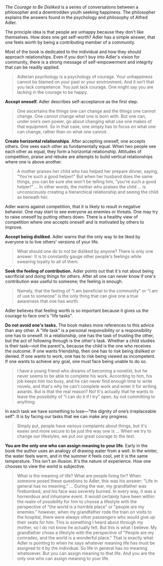 
_The Courage to Be Disliked_ is a series of conversations between a
philosopher and a downtrodden youth seeking happiness. The philosopher
explains the answers found in the psychology and philosophy of Alfred Adler.

The principle idea is that people are unhappy because they don't like
themselves. How does one get self-worth? Adler has a simple answer, that one
feels worth by being a contributing member of a community.

Most of the book is dedicated to the individual and how they should approach
relationships. Even if you don't buy into Adler's vision for community, there
is a strong message of self-empowerment and integrity that can be readily
applied.

> Adlerian psychology is a psychology of courage. Your unhappiness cannot be
blamed on your past or your environment. And it isn’t that you lack
competence. You just lack courage. One might say you are lacking in the
courage to be happy.

**Accept oneself.** Adler describes self-acceptance as the first step.
> One ascertains the things one can change and the things one cannot change.
> One cannot change what one is born with. But one can, under one’s own power,
> go about changing what use one makes of that equipment. So in that case, one
> simply has to focus on what one can change, rather than on what one cannot.

**Create horizontal relationships**. After accepting oneself, one accepts
others. One sees each other as fundamentally equal. When two people see each
other as equal, they form a horizontal relationship. Attitudes of competition,
praise and rebuke are attempts to build vertical relationships where one is
above another.
> A mother praises her child who has helped her prepare dinner, saying,
"You're such a good helper!" But when her husband does the same things, you
can be sure she won't be telling him, "you're such a good helper!" ... In
other words, the mother who praises the child ... is unconsciously creating a
hierarchical relationship and seeing the child as beneath her.

Adler warns against competition, that it is likely to result in negative
behavior. One may start to see everyone as enemies or threats. One may try to
raise oneself by putting others down. There is a healthy view of competition
where one accepts oneself and is motivated by others to improve.

**Accept being disliked.** Adler warns that the only way to be liked by
everyone is to live others' versions of your life.
> What should one do to not be disliked by anyone? There is only one answer:
It is to constantly gauge other people's feelings while swearing loyalty to
all of them.

**Seek the feeling of contribution.** Adler points out that it's not about
being sacrificial and doing things for others. After all one can never know if
one's contribution was useful to someone; the feeling is enough.
> Namely, that the feeling of "I am beneficial to the community" or "I
am of use to someone" is the only thing that can give one a true awareness
that one has worth.

Adler believes that feeling worth is so important because it gives us the
courage to face one's "life tasks".

**Do not avoid one's tasks.** The book makes more references to this advice
than any other. A "life task" is a personal responsibility or a responsibility
one has to oneself. In a relationship, one has the task of trusting the other,
but the act of following through is the other's task. Whether a child
studies is their task—not the parent's, because the child is the one who
receives the outcome. If one wants friendship, then one has to risk being
disliked or denied. If one wants to work, one has to risk being viewed as
incompetent. If one wants to achieve any goal, one must face being unable to
do so.

> I have a young friend who dreams of becoming a novelist, but he never
seems to be able to complete his work. According to him, his job keeps him too
busy, and he can never find enough time to write novels, and that's why he
can't complete work and enter it for writing awards. But is that the real
reason? No! It's actually that he wants to leave the possibility of "I can do
it if I try" open, by not committing to anything.

In each task we have something to lose—"the dignity of one’s irreplaceable
self". It is by facing our tasks that we can make any progress.

> Simply put, people have various complaints about things, but it's easier and
> more secure to be just the way one is ... When we try to change our
> lifestyles, we put our great courage to the test.

**You are the only one who can assign meaning to your life**. Early in the
book the author uses an analogy of drawing water from a well. In the winter,
the water feels warm, and in the summer it feels cool, yet it is the same
temperature. This isn't an illusion. It's the nature of experience. How one
chooses to view the world is subjective.

> What is the meaning of life? What are people living for? When someone posed
these questions to Adler, this was his answer: "Life in general has no
meaning." ... During the war, my grandfather was firebombed, and his face was
severely burned. In every way, it was a horrendous and inhumane event. It
would certainly have been within the realm of possibility for him to choose a
lifestyle with the perspective of "the world is a horrible place" or "people
are my enemies." however, when my grandfather rode the train on visits to the
hospital, there were always other passengers who would give up their seats for
him. This is something I heard about through my mother, so I do not know he
actually felt. But this is what I believe: My grandfather chose a lifestyle
with the perspective of "People are my comrades, and the world is a wonderful
place." That is exactly what Adler is pointing to when he says whatever
meaning life has must be assigned to it by the individual. So life in general
has no meaning whatsoever. But you can assign meaning to that life. And you
are the only one who can assign meaning to your life.
